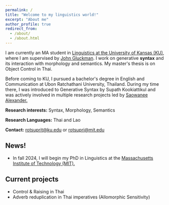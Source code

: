 ```yaml
---
permalink: /
title: "Welcome to my linguistics world!"
excerpt: "About me"
author_profile: true
redirect_from: 
  - /about/
  - /about.html
---
```



I am currently an MA student in [Linguistics at the University of Kansas (KU)](https://linguistics.ku.edu), where I am supervised by [John Gluckman](https://www.jgluckman.com/index.html). I work on generative **syntax** and its interaction with morphology and semantics. My master's thesis is on Object Control in Thai.

Before coming to KU, I pursued a bachelor's degree in English and Communication at Ubon Ratchathani University, Thailand. During my time there, I was introduced to Generative Syntax by Supath Kookiattikul and was actively involved in multiple research projects led by [Saowanee Alexander.](http://info.la.ubu.ac.th/bio/cv.asp?id=145) 


**Research interests:** Syntax, Morphology, Semantics

**Research Languages:** Thai and Lao

**Contact:** rotsuprit@ku.edu or rotsupri@mit.edu 

## News!
  - In fall 2024, I will begin my PhD in Linguistics at the [Massachusetts Institute of Technology (MIT).](https://linguistics.mit.edu)
    
## Current projects
  - Control & Raising in Thai
  - Adverb reduplication in Thai imperatives (Allomorphic Sensitivity)
